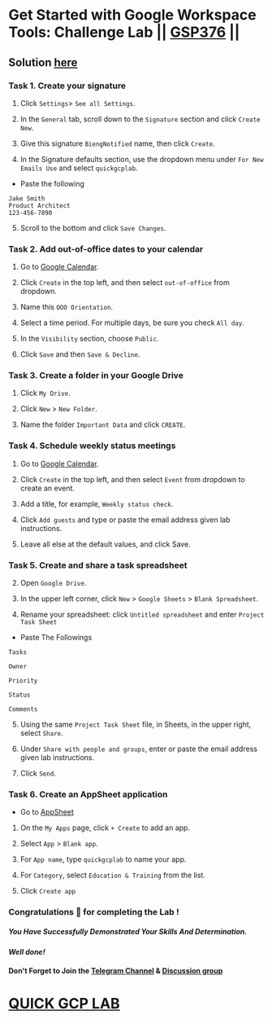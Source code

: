 # Get Started with Google Workspace Tools: Challenge Lab || [GSP376](https://www.cloudskillsboost.google/focuses/39167?parent=catalog) ||

## Solution [here](https://youtu.be/t93hJjIYUWo)

### Task 1. Create your signature

1. Click `Settings`> `See all Settings`.

2. In the `General` tab, scroll down to the `Signature` section and click `Create New`.

3. Give this signature `BiengNotified` name, then click `Create`.

4. In the Signature defaults section, use the dropdown menu under `For New Emails Use` and select `quickgcplab`.

* Paste the following

```
Jake Smith
Product Architect
123-456-7890
```

5. Scroll to the bottom and click `Save Changes`.

### Task 2. Add out-of-office dates to your calendar

1. Go to [Google Calendar](https://calendar.google.com).

2. Click `Create` in the top left, and then select `out-of-office` from dropdown.

3. Name this `OOO Orientation`.

4. Select a time period. For multiple days, be sure you check `All day`.

5. In the `Visibility` section, choose `Public`.

6. Click `Save` and then `Save & Decline`.

### Task 3. Create a folder in your Google Drive

1. Click `My Drive`.

2. Click `New` > `New Folder`.

3. Name the folder `Important Data` and click `CREATE`.

### Task 4. Schedule weekly status meetings

1. Go to [Google Calendar](https://calendar.google.com).

2. Click `Create` in the top left, and then select `Event` from dropdown to create an event.

3. Add a title, for example, `Weekly status check`.

4. Click `Add guests` and type or paste the email address given lab instructions.

5. Leave all else at the default values, and click Save.

### Task 5. Create and share a task spreadsheet

2. Open `Google Drive`.

3. In the upper left corner, click `New` > `Google Sheets` > `Blank Spreadsheet`.

4. Rename your spreadsheet: click `Untitled spreadsheet` and enter `Project Task Sheet`

* Paste The Followings

```
Tasks
```
```
Owner
```
```
Priority
```
```
Status
```
```
Comments
```

5. Using the same `Project Task Sheet` file, in Sheets, in the upper right, select `Share`.

6. Under `Share with people and groups`, enter or paste the email address given lab instructions.

7. Click `Send`.

### Task 6. Create an AppSheet application

* Go to [AppSheet](https://appsheet.com/)

1. On the `My Apps` page, click `+ Create` to add an app.

2. Select `App` > `Blank app`.

3. For `App name`, type `quickgcplab` to name your app.

4. For `Category`, select `Education & Training` from the list.

5. Click `Create app`

### Congratulations 🎉 for completing the Lab !

##### *You Have Successfully Demonstrated Your Skills And Determination.*

#### *Well done!*

#### Don't Forget to Join the [Telegram Channel](https://t.me/quickgcplab) & [Discussion group](https://t.me/quickgcplabchats)

# [QUICK GCP LAB](https://www.youtube.com/@quickgcplab)
